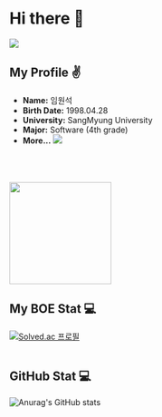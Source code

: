 # Hi there 👋
<a href="https://hits.seeyoufarm.com"><img src="https://hits.seeyoufarm.com/api/count/incr/badge.svg?url=https%3A%2F%2Fgithub.com%2Fwslim98%2Fhit-counter&count_bg=%2367C4E9&title_bg=%23555555&icon=github.svg&icon_color=%23E7E7E7&title=hits&edge_flat=false"/></a>
<br/>
## My Profile ✌️
- **Name:** 임원석
- **Birth Date:** 1998.04.28
- **University:** SangMyung University
- **Major:** Software (4th grade)
- **More...**
<a href="https://www.instagram.com/lim.fluencer/" target="_blank"><img src="https://img.shields.io/badge/Instagram-%23E4405F?style=flat&logo=instagram&logoColor=white&color=%23E4405F"/></a><br/><br/><br/><br/>

<a href="https://github.com/wslim98"><img align="center" style="height:180px" src="https://github-readme-stats.vercel.app/api/top-langs/?username=imysh578&layout=compact&theme=nord&hide_border=true" /></a>


## My BOE Stat 💻
[![Solved.ac 프로필](http://mazassumnida.wtf/api/v2/generate_badge?boj=dnjstjr428)](https://solved.ac/dnjstjr428)<br/><br/>

## GitHub Stat 💻
![Anurag's GitHub stats](https://github-readme-stats.vercel.app/api?username=wslim98&show_icons=true&theme=github_dark)








<!--
**wslim98/wslim98** is a ✨ _special_ ✨ repository because its `README.md` (this file) appears on your GitHub profile.

Here are some ideas to get you started:

- 🔭 I’m currently working on ...
- 🌱 I’m currently learning ...
- 👯 I’m looking to collaborate on ...
- 🤔 I’m looking for help with ...
- 💬 Ask me about ...
- 📫 How to reach me: ...
- 😄 Pronouns: ...
- ⚡ Fun fact: ...
-->
